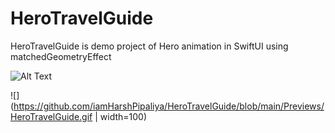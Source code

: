 # HeroTravelGuide
HeroTravelGuide is demo project of Hero animation in SwiftUI using matchedGeometryEffect


![Alt Text](https://github.com/iamHarshPipaliya/HeroTravelGuide/blob/main/Previews/HeroTravelGuide.gif)

![](https://github.com/iamHarshPipaliya/HeroTravelGuide/blob/main/Previews/HeroTravelGuide.gif | width=100)
